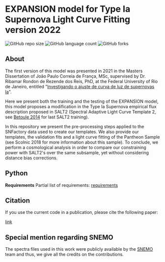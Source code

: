 # EXPANSION model for Type Ia Supernova Light Curve Fitting version 2022

<!---Esses são exemplos. Veja https://shields.io para outras pessoas ou para personalizar este conjunto de escudos. Você pode querer incluir dependências, status do projeto e informações de licença aqui--->

![GitHub repo size](https://img.shields.io/github/repo-size/CassiaNascimento/EXP_model_for_SN_Ia_LC_fitting?style=for-the-badge)
![GitHub language count](https://img.shields.io/github/languages/count/CassiaNascimento/EXP_model_for_SN_Ia_LC_fitting?style=for-the-badge)
![GitHub forks](https://img.shields.io/github/forks/CassiaNascimento/EXP_model_for_SN_Ia_LC_fitting?style=for-the-badge)

## About
The first version of this model was presented in 2021 in the Masters Dissertation of João Paulo Correia de França, MSc, supervised by Dr. Ribamar Rondon de Rezende dos Reis, PhD, at the Federal University of Rio de Janeiro, entitled "[Investigando o ajuste de curva de luz de supernovas Ia](https://www.if.ufrj.br/)".

Here we present both the training and the testing of the EXPANSION model, this model proposes a modification in the Type Ia Supernova empirical flux description proposed in SALT2 (Spectral Adaptive Light Curve Template 2, see [Betoule 2014](https://www.aanda.org/articles/aa/abs/2014/08/aa23413-14/aa23413-14.html) for last SALT2 training).

In this repository we present the pre-processing steps applied to the SNFactory data used to create our templates. We also provide our templates, the validation fits and a light curve fitting of the Pantheon Sample (see Scolnic 2018 for more information about this sample). To conclude, we perform a cosmological analysis in order to compare our constraining power with SALT2's over the same subsample, yet without considering distance bias corrections.

## Python

**Requirements**
Partial list of requirements: [requirements](https://github.com/CassiaNascimento/EXP_model_for_SN_Ia_LC_fitting/blob/main/requirements.txt)

## Citation

If you use the current code in a publication, please cite the following paper:

[link](https://academic.oup.com/mnras)

## Special mention regarding SNEMO

The spectra files used in this work were publicly available by the [SNEMO](https://iopscience.iop.org/article/10.3847/1538-4357/aaec7e) team and thus, we give all the credits on the contributions. 